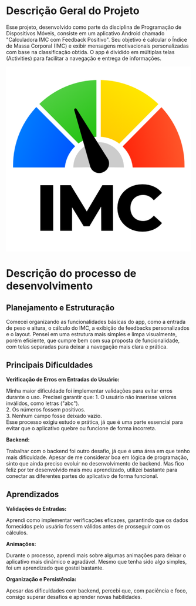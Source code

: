 # Descrição Geral do Projeto
  
<p>Esse projeto, desenvolvido como parte da disciplina de Programação de Dispositivos Móveis, consiste em um aplicativo Android chamado "Calculadora IMC com Feedback Positivo". Seu objetivo é calcular o Índice de Massa Corporal (IMC) e exibir mensagens motivacionais personalizadas com base na classificação obtida. O app é dividido em múltiplas telas (Activities) para facilitar a navegação e entrega de informações.</p>

<p align="center">
<img src="https://github.com/VickciV1102/Projeto_CalculadoraIMC/blob/main/img/img.png" alt="IMC_img" border="0">

# Descrição do processo de desenvolvimento
## Planejamento e Estruturação
<p>Comecei organizando as funcionalidades básicas do app, como a entrada de peso e altura, o cálculo do IMC, a exibição de feedbacks personalizados e o layout. Pensei em uma estrutura mais simples e limpa visualmente, porém eficiente, que cumpre bem com sua proposta de funcionalidade, com telas separadas para deixar a navegação mais clara e prática.</p>

## Principais Dificuldades
<b>Verificação de Erros em Entradas do Usuário:</b>
<p>Minha maior dificuldade foi implementar validações para evitar erros durante o uso. Precisei garantir que:
1. O usuário não inserisse valores inválidos, como letras ("abc").<br>
2. Os números fossem positivos.<br>
3. Nenhum campo fosse deixado vazio.<br>
Esse processo exigiu estudo e prática, já que é uma parte essencial para evitar que o aplicativo quebre ou funcione de forma incorreta.<br>
</p>

<b>Backend:</b>
<p>Trabalhar com o backend foi outro desafio, já que é uma área em que tenho mais dificuldade. Apesar de me considerar boa em lógica de programação, sinto que ainda preciso evoluir no desenvolvimento de backend. Mas fico feliz por ter desenvolvido mais meu aprendizado, utilizei bastante para conectar as diferentes partes do aplicativo de forma funcional.</p>

## Aprendizados
<b>Validações de Entradas:</b>
<p>Aprendi como implementar verificações eficazes, garantindo que os dados fornecidos pelo usuário fossem válidos antes de prosseguir com os cálculos.</p>
<b>Animações:</b>
<p>Durante o processo, aprendi mais sobre algumas animações para deixar o aplicativo mais dinâmico e agradável. Mesmo que tenha sido algo simples, foi um aprendizado que gostei bastante.</p>
<b>Organização e Persistência:</b>
<p>Apesar das dificuldades com backend, percebi que, com paciência e foco, consigo superar desafios e aprender novas habilidades.</p>
